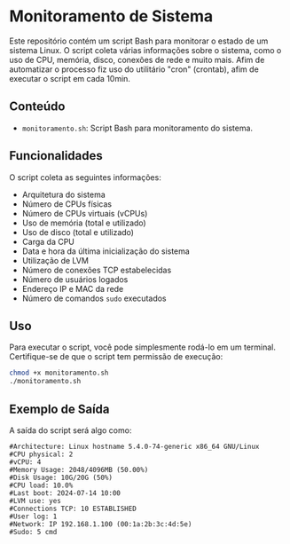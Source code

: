 # Monitoramento de Sistema

Este repositório contém um script Bash para monitorar o estado de um sistema Linux. O script coleta várias informações sobre o sistema, como o uso de CPU, memória, disco, conexões de rede e muito mais. Afim de automatizar o processo fiz uso do utilitário "cron" (crontab), afim de executar o script em cada 10min.

## Conteúdo

- `monitoramento.sh`: Script Bash para monitoramento do sistema.

## Funcionalidades

O script coleta as seguintes informações:

- Arquitetura do sistema
- Número de CPUs físicas
- Número de CPUs virtuais (vCPUs)
- Uso de memória (total e utilizado)
- Uso de disco (total e utilizado)
- Carga da CPU
- Data e hora da última inicialização do sistema
- Utilização de LVM
- Número de conexões TCP estabelecidas
- Número de usuários logados
- Endereço IP e MAC da rede
- Número de comandos `sudo` executados

## Uso

Para executar o script, você pode simplesmente rodá-lo em um terminal. Certifique-se de que o script tem permissão de execução:

```bash
chmod +x monitoramento.sh
./monitoramento.sh
```

## Exemplo de Saída

A saída do script será algo como:

```
#Architecture: Linux hostname 5.4.0-74-generic x86_64 GNU/Linux
#CPU physical: 2
#vCPU: 4
#Memory Usage: 2048/4096MB (50.00%)
#Disk Usage: 10G/20G (50%)
#CPU load: 10.0%
#Last boot: 2024-07-14 10:00
#LVM use: yes
#Connections TCP: 10 ESTABLISHED
#User log: 1
#Network: IP 192.168.1.100 (00:1a:2b:3c:4d:5e)
#Sudo: 5 cmd
```
